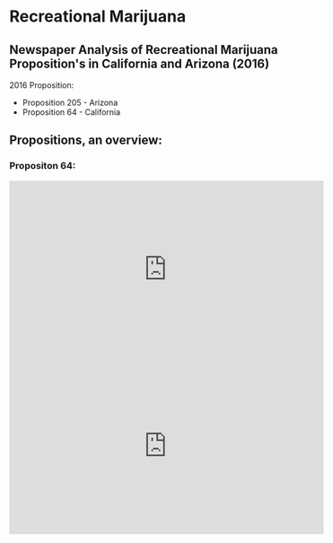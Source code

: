# Recreational Marijuana

## Newspaper Analysis of Recreational Marijuana Proposition's in California and Arizona (2016) 

2016 Proposition:
* Proposition 205 - Arizona 
* Proposition 64 - California 

## Propositions, an overview:

### Propositon 64:
<iframe width="560" height="315" src="https://www.youtube.com/embed/vXNweS-p6OM?ecve" frameborder="0" allowfullscreen></iframe>

<iframe width="560" height="315" src="https://www.youtube.com/watch?v=IJXBzaVc8Ag" frameborder="0" allowfullscreen></iframe>

